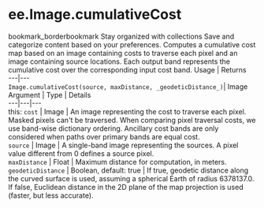  
#  ee.Image.cumulativeCost
bookmark_borderbookmark Stay organized with collections  Save and categorize content based on your preferences.
Computes a cumulative cost map based on an image containing costs to traverse each pixel and an image containing source locations.
Each output band represents the cumulative cost over the corresponding input cost band.
Usage | Returns  
---|---  
`Image.cumulativeCost(source, maxDistance, _geodeticDistance_)`|  Image  
Argument | Type | Details  
---|---|---  
this: `cost` | Image | An image representing the cost to traverse each pixel. Masked pixels can't be traversed. When comparing pixel traversal costs, we use band-wise dictionary ordering. Ancillary cost bands are only considered when paths over primary bands are equal cost.  
`source` | Image | A single-band image representing the sources. A pixel value different from 0 defines a source pixel.  
`maxDistance` | Float | Maximum distance for computation, in meters.  
`geodeticDistance` | Boolean, default: true | If true, geodetic distance along the curved surface is used, assuming a spherical Earth of radius 6378137.0. If false, Euclidean distance in the 2D plane of the map projection is used (faster, but less accurate).  
